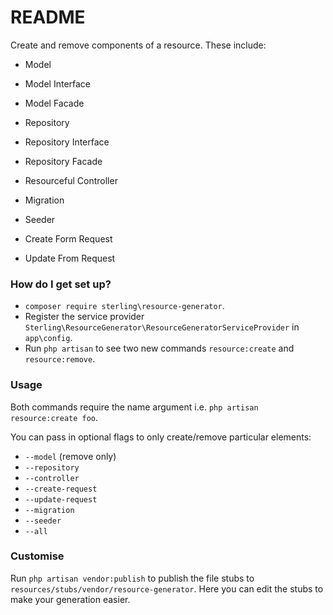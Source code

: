 # README #

Create and remove components of a resource. These include:
* Model

* Model Interface

* Model Facade

* Repository

* Repository Interface

* Repository Facade

* Resourceful Controller

* Migration

* Seeder

* Create Form Request

* Update From Request


### How do I get set up? ###

* ``` composer require sterling\resource-generator ```.
* Register the service provider ``` Sterling\ResourceGenerator\ResourceGeneratorServiceProvider ``` in ``` app\config ```.
* Run ``` php artisan ``` to see two new commands ``` resource:create ``` and ``` resource:remove ```.

### Usage ###

Both commands require the name argument i.e. ``` php artisan resource:create foo ```.

You can pass in optional flags to only create/remove particular elements:

- ``` --model ``` (remove only)
- ``` --repository ```
- ``` --controller ```
- ``` --create-request ```
- ``` --update-request ```
- ``` --migration ```
- ``` --seeder ```
- ``` --all ```

### Customise ###
Run ``` php artisan vendor:publish ``` to publish the file stubs to ``` resources/stubs/vendor/resource-generator ```. Here you can edit the stubs to make your generation easier.